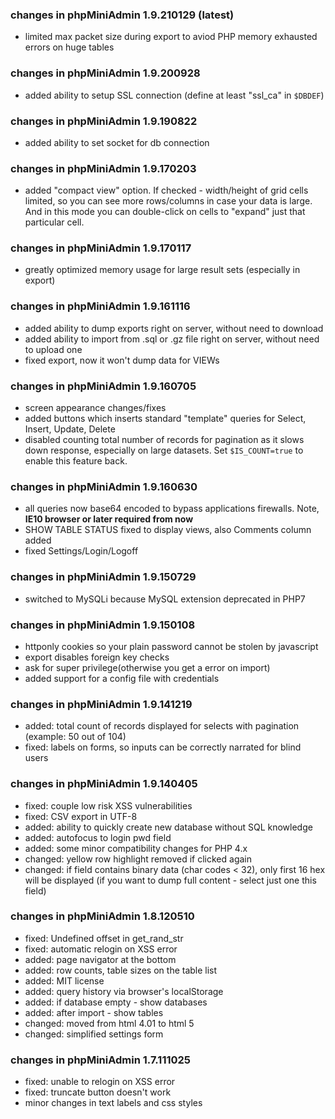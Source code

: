 ### changes in phpMiniAdmin 1.9.210129 (latest)
- limited max packet size during export to aviod PHP memory exhausted errors on huge tables

### changes in phpMiniAdmin 1.9.200928
- added ability to setup SSL connection (define at least "ssl_ca" in `$DBDEF`)

### changes in phpMiniAdmin 1.9.190822
- added ability to set socket for db connection

### changes in phpMiniAdmin 1.9.170203
- added "compact view" option. If checked - width/height of grid cells limited, so you can see more rows/columns in case your data is large. And in this mode you can double-click on cells to "expand" just that particular cell.

### changes in phpMiniAdmin 1.9.170117
- greatly optimized memory usage for large result sets (especially in export)

### changes in phpMiniAdmin 1.9.161116
- added ability to dump exports right on server, without need to download
- added ability to import from .sql or .gz file right on server, without need to upload one
- fixed export, now it won't dump data for VIEWs

### changes in phpMiniAdmin 1.9.160705
- screen appearance changes/fixes
- added buttons which inserts standard "template" queries for Select, Insert, Update, Delete
- disabled counting total number of records for pagination as it slows down response, especially on large datasets. Set `$IS_COUNT=true` to enable this feature back.

### changes in phpMiniAdmin 1.9.160630

- all queries now base64 encoded to bypass applications firewalls. Note, **IE10 browser or later required from now**
- SHOW TABLE STATUS fixed to display views, also Comments column added
- fixed Settings/Login/Logoff

### changes in phpMiniAdmin 1.9.150729

- switched to MySQLi because MySQL extension deprecated in PHP7

### changes in phpMiniAdmin 1.9.150108

- httponly cookies so your plain password cannot be stolen by javascript
- export disables foreign key checks
- ask for super privilege(otherwise you get a error on import)
- added support for a config file with credentials

### changes in phpMiniAdmin 1.9.141219

- added: total count of records displayed for selects with pagination (example: 50 out of 104)
- fixed: labels on forms, so inputs can be correctly narrated for blind users

### changes in phpMiniAdmin 1.9.140405

- fixed: couple low risk XSS vulnerabilities
- fixed: CSV export in UTF-8
- added: ability to quickly create new database without SQL knowledge
- added: autofocus to login pwd field
- added: some minor compatibility changes for PHP 4.x
- changed: yellow row highlight removed if clicked again
- changed: if field contains binary data (char codes < 32), only first 16 hex will be displayed (if you want to dump full content - select just one this field)

### changes in phpMiniAdmin 1.8.120510

- fixed: Undefined offset in get_rand_str
- fixed: automatic relogin on XSS error
- added: page navigator at the bottom
- added: row counts, table sizes on the table list
- added: MIT license
- added: query history via browser's localStorage
- added: if database empty - show databases
- added: after import - show tables
- changed: moved from html 4.01 to html 5
- changed: simplified settings form

### changes in phpMiniAdmin 1.7.111025

- fixed: unable to relogin on XSS error
- fixed: truncate button doesn't work
- minor changes in text labels and css styles

